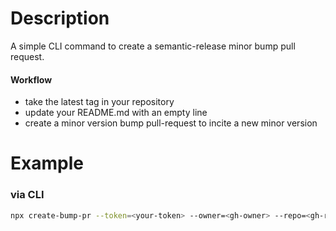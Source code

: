 # Description

A simple CLI command to create a semantic-release minor bump pull request.

#### Workflow
- take the latest tag in your repository
- update your README.md with an empty line
- create a minor version bump pull-request to incite a new minor version


# Example

### via CLI

```bash
npx create-bump-pr --token=<your-token> --owner=<gh-owner> --repo=<gh-repo>
```
